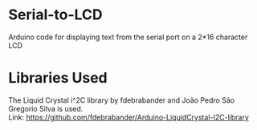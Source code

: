 # Serial-to-LCD
Arduino code for displaying text from the serial port on a 2*16 character LCD

# Libraries Used
The Liquid Crystal i^2C library by fdebrabander and João Pedro São Gregorio Silva is used.  
Link: https://github.com/fdebrabander/Arduino-LiquidCrystal-I2C-library  


